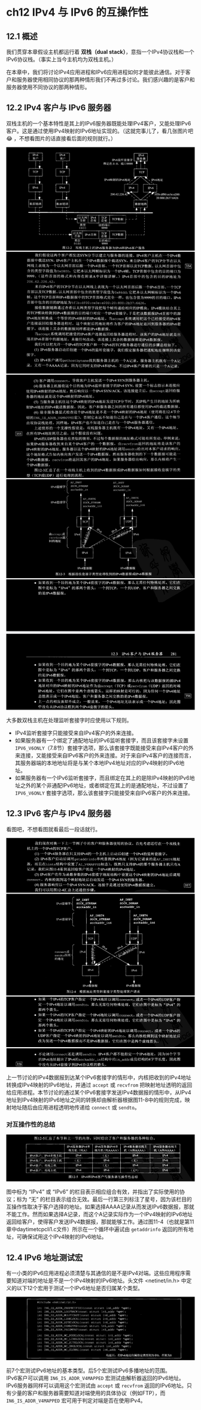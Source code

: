 # ch12 IPv4 与 IPv6 的互操作性

## 12.1 概述

我们贯穿本章假设主机都运行着 **双栈（dual stack）**，意指一个IPv4协议栈和一个IPv6协议栈。（事实上当今主机均为双栈主机。）

在本章中，我们将讨论IPv4应用进程和IPv6应用进程如何才能彼此通信。对于客户和服务器使用相同协议的那两种情形我们不再过多讨论。我们感兴趣的是客户和服务器使用不同协议的那两种情形。

## 12.2 IPv4 客户与 IPv6 服务器

双栈主机的一个基本特性是其上的IPv6服务器既能处理IPv4客户，又能处理IPv6客户。这是通过使用IPv4映射的IPv6地址实现的。（这就完事儿了，看几张图片吧 :joy: ，不想看图片的话直接看后面的规则就行。）

![12](./12-2.png)
![12](./12-2_a.png)
![12](./12-2_b.png)
![12](./12-3.png)
![12](./12-3_a.png)

大多数双栈主机在处理监听套接字时应使用以下规则。

- IPv4监听套接字只能接受来自IPv4客户的外来连接。
- 如果服务器有一个绑定了通配地址的IPv6监听套接字，而且该套接字未设置 `IPV6_V6ONLY`（7.8节）套接字选项，那么该套接字既能接受来自IPv4客户的外来连接，又能接受来自IPv6客户的外来连接。对于来自IPv4客户的连接而言，其服务器端的本地地址将是与某个本地IPv4地址对应的IPv4映射的IPv6地址。
- 如果服务器有一个IPv6监听套接字，而且绑定在其上的是除IPv4映射的IPv6地址之外的某个非通配IPv6地址，或者绑定在其上的是通配地址，不过设置了 `IPV6_V6ONLY` 套接字选项，那么该套接字只能接受来自IPv6客户的外来连接。

## 12.3 IPv6 客户与 IPv4 服务器

看图吧，不想看图就看最后一段话就行。

![12](./before_12-4.png)
![12](./12-4.png)
![12](./after_12-4_1.png)
![12](./after_12-4_2.png)

上一节讨论的IPv4数据报到达某个IPv6套接字的情形中，内核把收到的IPv4地址转换成IPv4映射的IPv6地址，并通过 `accept` 或 `recvfrom` 把映射地址透明的返回给应用进程。本节讨论的通过某个IPv6套接字发送IPv4数据报的情形中，从IPv4地址到IPv4映射的IPv6地址之间的转换却由解析器根据图11-8中的规则完成，映射地址随后由应用进程透明地传递给 `connect` 或 `sendto`。

### 对互操作性的总结

![12](./12-5.png)

图中标为 “IPv4” 或 “IPv6” 的栏目表示相应组合有效，并指出了实际使用的协议；标为 “无” 的栏目表示组合无效。最后一行第三列标注了星号，因为该栏目的互操作性取决于客户选择的地址。如果选择AAAA记录从而发送IPv6数据报，那就不能工作。然而如果选择A记录，而这个A记录实际作为一个IPv4映射的IPv6地址返回给客户，使得客户发送IPv4数据报，那就能够工作。通过图11-4（也就是第11章中daytimetcpcli1.c文件）所示在一个循环中遍试由 `getaddrinfo` 返回的所有地址，可确保试用这个IPv4映射的IPv6地址。

## 12.4 IPv6 地址测试宏

有一小类的IPv6应用进程必须清楚与其通信的是不是IPv4对端。这些应用程序需要知道对端的地址是不是一个IPv4映射的IPv6地址。头文件 \<netinet/in.h\> 中定义的以下12个宏用于测试一个IPv6地址是否归属某个类型。

![12](./IPv6地址测试宏.png)

前7个宏测试IPv6地址的基本类型。后5个宏测试IPv6多播地址的范围。  
IPv6客户可以调用 `IN6_IS_ADDR_V4MAPPED` 宏测试由解析器返回的IPv6地址。IPv6服务器同样可以调用这个宏测试由 `accept` 或 `recvfrom` 返回的IPv6地址。只有少量的客户和服务器需要知道对端使用的具体协议（例如FTP），而 `IN6_IS_ADDR_V4MAPPED` 宏可用于判定对端是否在使用IPv4。